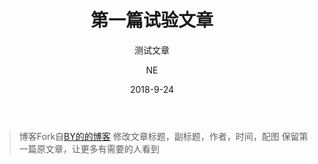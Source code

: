 ﻿---
layout:     post
title:     第一篇试验文章
subtitle:  测试文章
date:       2018-9-24
author:     NE
header-img: img/2018-9-24-1.jpg
catalog: true
tags:
    - Blog
---

> 博客Fork自[BY的的博客](http://qiubaiying.top)
>修改文章标题，副标题，作者，时间，配图
>保留第一篇原文章，让更多有需要的人看到
